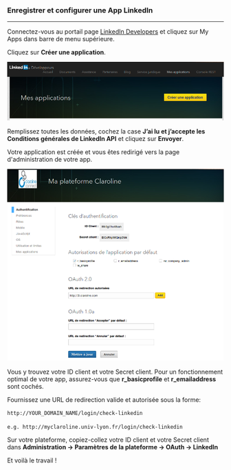 ### Enregistrer et configurer une App LinkedIn
---

Connectez-vous au portail page [LinkedIn Developers](https://developer.linkedin.com/#) et cliquez sur My Apps dans barre de menu supérieure.

Cliquez sur **Créer une application**.

![](/fr/admin/oauth/images/create-linkedin-app.png)

Remplissez toutes les données, cochez la case **J’ai lu et j’accepte les Conditions générales de LinkedIn API** et cliquez sur **Envoyer**.

Votre application est créée et vous êtes redirigé vers la page d'administration de votre app.

![](/fr/admin/oauth/images/myclacoplatform.png)


Vous y trouvez votre ID client et votre Secret client. Pour un fonctionnement optimal de votre app, assurez-vous que **r_basicprofile** et **r_emailaddress** sont cochés.

Fournissez une URL de redirection valide et autorisée sous la forme:

    http://YOUR_DOMAIN_NAME/login/check-linkedin

    e.g. http://myclaroline.univ-lyon.fr/login/check-linkedin

Sur votre plateforme, copiez-collez votre ID client et votre Secret client dans **Administration -> Paramètres de la plateforme -> OAuth -> LinkedIn**

Et voilà le travail !